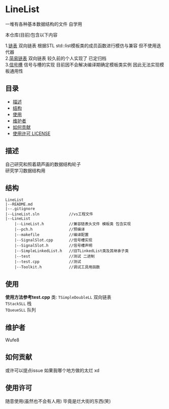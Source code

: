 # LineList

一堆有各种基本数据结构的文件 自学用  

本仓库(目前)包含以下内容  

1.[链表](LineList/Linelist.h) 双向链表 根据STL std::list模板类的成员函数进行模仿与兼容 但不使用迭代器  
2.[简易链表](LineList/SimpleLinkedList.h) 双向链表 较久前的个人实现了 已定归档  
3.[信号槽](LineList/SignalSlot.h) 信号与槽的实现 目前因不会解决编译期确定模板类实例 因此无法实现模板通用性  

## 目录

- [描述](#描述)
- [结构](#结构)
- [使用](#使用)
- [维护者](#维护者)
- [如何贡献](#如何贡献)
- [使用许可 LICENSE](#使用许可)

## 描述
自己研究和照着葫芦画的数据结构轮子  
研究学习数据结构用  

## 结构
```
LineList
|--README.md
|--.gitignore
|--LineList.sln				//vs工程文件
|--LineList             	
	|--LineList.h			//兼容链表头文件 模板类 包含实现
	|--pch.h				//预编译
	|--makefile				//编译配置
	|--SignalSlot.cpp		//信号槽实现
	|--SignalSlot.h			//信号槽声明
	|--SimpleLinkedList.h	//旧TLinkedList类及其继承子类
	|--test					//测试 二进制
	|--test.cpp				//测试
	|--Toolkit.h			//调试工具用函数
```

## 使用
**使用方法参考test.cpp**
类:
`TSimpleDoubleLL` 双向链表  
`TStackSLL` 栈  
`TQueueSLL` 队列  


## 维护者
Wufe8

## 如何贡献
或许可以提点issue 如果我哪个地方做的太烂 xd

## 使用许可
随意使用(虽然也不会有人用) 毕竟是烂大街的东西(笑)
